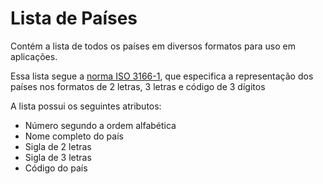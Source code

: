 # Lista de Países
Contém a lista de todos os países em diversos formatos para uso em aplicações.

Essa lista segue a [norma ISO 3166-1](http://en.wikipedia.org/wiki/ISO_3166-1),
que especifica a representação dos países nos formatos de 2 letras, 3 letras e
código de 3 dígitos

A lista possui os seguintes atributos:
- Número segundo a ordem alfabética
- Nome completo do país
- Sigla de 2 letras
- Sigla de 3 letras
- Código do país
